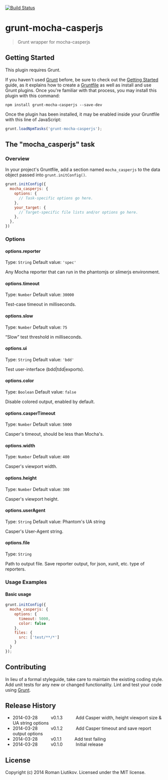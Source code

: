 [![Build Status](https://travis-ci.org/roman01la/grunt-mocha-casperjs.svg?branch=master)](https://travis-ci.org/roman01la/grunt-mocha-casperjs)

# grunt-mocha-casperjs

> Grunt wrapper for mocha-casperjs

## Getting Started
This plugin requires Grunt.

If you haven't used [Grunt](http://gruntjs.com/) before, be sure to check out the [Getting Started](http://gruntjs.com/getting-started) guide, as it explains how to create a [Gruntfile](http://gruntjs.com/sample-gruntfile) as well as install and use Grunt plugins. Once you're familiar with that process, you may install this plugin with this command:

```shell
npm install grunt-mocha-casperjs --save-dev
```

Once the plugin has been installed, it may be enabled inside your Gruntfile with this line of JavaScript:

```js
grunt.loadNpmTasks('grunt-mocha-casperjs');
```

## The "mocha_casperjs" task

### Overview
In your project's Gruntfile, add a section named `mocha_casperjs` to the data object passed into `grunt.initConfig()`.

```js
grunt.initConfig({
  mocha_casperjs: {
    options: {
      // Task-specific options go here.
    },
    your_target: {
      // Target-specific file lists and/or options go here.
    },
  },
})
```

### Options

#### options.reporter
Type: `String`
Default value: `'spec'`

Any Mocha reporter that can run in the phantomjs or slimerjs environment.

#### options.timeout
Type: `Number`
Default value: `30000`

Test-case timeout in milliseconds.

#### options.slow
Type: `Number`
Default value: `75`

“Slow” test threshold in milliseconds.

#### options.ui
Type: `String`
Default value: `'bdd'`

Test user-interface (bdd|tdd|exports).

#### options.color
Type: `Boolean`
Default value: `false`

Disable colored output, enabled by default.

#### options.casperTimeout
Type: `Number`
Default value: `5000`

Casper's timeout, should be less than Mocha's.

#### options.width
Type: `Number`
Default value: `400`

Casper's viewport width.

#### options.height
Type: `Number`
Default value: `300`

Casper's viewport height.

#### options.userAgent
Type: `String`
Default value: Phantom's UA string

Casper's User-Agent string.

#### options.file
Type: `String`

Path to output file. Save reporter output, for json, xunit, etc. type of reporters.

### Usage Examples

#### Basic usage

```js
grunt.initConfig({
  mocha_casperjs: {
    options: {
      timeout: 5000,
      color: false
    },
    files: {
      src: ['test/**/*']
    }
  }
});
```

## Contributing
In lieu of a formal styleguide, take care to maintain the existing coding style. Add unit tests for any new or changed functionality. Lint and test your code using [Grunt](http://gruntjs.com/).

## Release History
- 2014-03-28   v0.1.3   Add Casper width, height viewport size & UA string options
- 2014-03-28   v0.1.2   Add Casper timeout and save report output options
- 2014-03-28   v0.1.1   Add test failing
- 2014-03-28   v0.1.0   Initial release

## License
Copyright (c) 2014 Roman Liutikov. Licensed under the MIT license.
